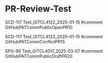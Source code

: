 # PR-Review-Test

SCD-117 Test_GITCL4122_2025-01-15 #comment GitHubPATCommPublicOpenPR10

SCD-117 Test_GITCL4122_2025-01-15 #comment GitHubPATCommConflictPR15

SPG-90 Test_GITCL4017_2025-03-07 #comment GitHubPATCommPublicDraftPR20



